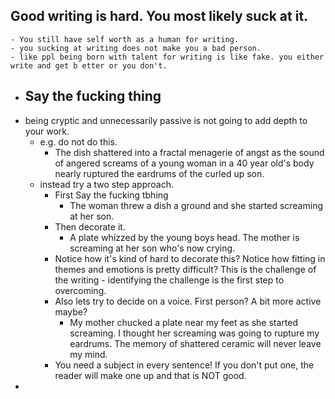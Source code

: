 ## Good writing is hard. You most likely suck at it.
	- You still have self worth as a human for writing.
	- you sucking at writing does not make you a bad person.
	- like ppl being born with talent for writing is like fake. you either write and get b etter or you don't.
- ## Say the fucking thing
- being cryptic and  unnecessarily passive is not going to add depth to your work.
	- e.g. do not do this.
		- The dish shattered into a fractal menagerie of angst as the sound of angered screams of a young woman in a 40 year old's body nearly ruptured the eardrums of the curled up son.
	- instead try a two step approach.
		- First Say the fucking tbhing
			- The woman threw a dish a ground and she started screaming at her son.
		- Then decorate it.
			- A plate whizzed by the young boys head. The mother is screaming at her son who's now crying.
		- Notice how it's kind of hard to decorate this? Notice how fitting in themes and emotions is pretty difficult? This is the challenge of the writing - identifying the challenge is the first step to overcoming.
		- Also lets try to decide on a voice. First person? A bit more active maybe?
			- My mother chucked a plate near my feet as she started screaming. I thought her screaming was going to rupture my eardrums. The memory of shattered ceramic will never leave my mind.
		- You need a subject in every sentence! If you don't put one, the reader will make one up and that is NOT good.
-